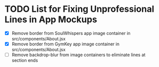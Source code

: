 # TODO List for Fixing Unprofessional Lines in App Mockups

- [x] Remove border from SoulWhispers app image container in src/components/About.jsx
- [x] Remove border from GymKey app image container in src/components/About.jsx
- [ ] Remove backdrop-blur from image containers to eliminate lines at section ends
